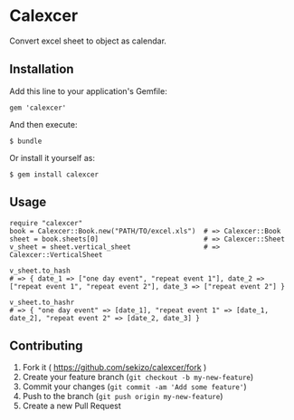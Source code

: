 # Calexcer

Convert excel sheet to object as calendar.

## Installation

Add this line to your application's Gemfile:

    gem 'calexcer'

And then execute:

    $ bundle

Or install it yourself as:

    $ gem install calexcer

## Usage

    require "calexcer"
    book = Calexcer::Book.new("PATH/TO/excel.xls")  # => Calexcer::Book
    sheet = book.sheets[0]                          # => Calexcer::Sheet
    v_sheet = sheet.vertical_sheet                  # => Calexcer::VerticalSheet

    v_sheet.to_hash
    # => { date_1 => ["one day event", "repeat event 1"], date_2 => ["repeat event 1", "repeat event 2"], date_3 => ["repeat event 2"] }

    v_sheet.to_hashr
    # => { "one day event" => [date_1], "repeat event 1" => [date_1, date_2], "repeat event 2" => [date_2, date_3] }

## Contributing

1. Fork it ( https://github.com/sekizo/calexcer/fork )
2. Create your feature branch (`git checkout -b my-new-feature`)
3. Commit your changes (`git commit -am 'Add some feature'`)
4. Push to the branch (`git push origin my-new-feature`)
5. Create a new Pull Request
